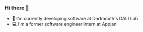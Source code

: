 ### Hi there 👋

- 🔭 I’m currently developing software at Dartmouth's DALI Lab
- 💻 I'm a former software engineer intern at Appian

